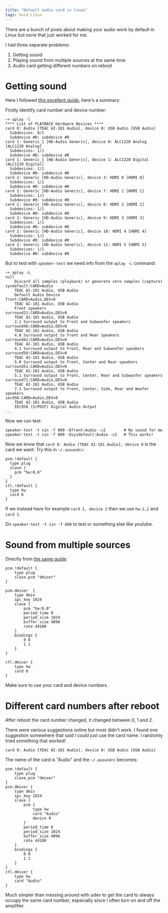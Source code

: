 ```yaml
---
title: "Default audio card in linux"
tags: Void Linux
---
```


There are a bunch of posts about making your audio work by default in Linux but none that just worked for me.

I had three separate problems:

1. Getting sound
2. Playing sound from multiple sources at the same time
3. Audio card getting different numbers on reboot

# Getting sound

Here I followed [this excellent guide][guide], here's a summary:

Firstly identify card number and device number:

```
~> aplay -l
**** List of PLAYBACK Hardware Devices ****
card 0: Audio [TEAC AI-101 Audio], device 0: USB Audio [USB Audio]
  Subdevices: 0/1
  Subdevice #0: subdevice #0
card 1: Generic_1 [HD-Audio Generic], device 0: ALC1220 Analog [ALC1220 Analog]
  Subdevices: 1/1
  Subdevice #0: subdevice #0
card 1: Generic_1 [HD-Audio Generic], device 1: ALC1220 Digital [ALC1220 Digital]
  Subdevices: 1/1
  Subdevice #0: subdevice #0
card 2: Generic [HD-Audio Generic], device 3: HDMI 0 [HDMI 0]
  Subdevices: 1/1
  Subdevice #0: subdevice #0
card 2: Generic [HD-Audio Generic], device 7: HDMI 1 [HDMI 1]
  Subdevices: 1/1
  Subdevice #0: subdevice #0
card 2: Generic [HD-Audio Generic], device 8: HDMI 2 [HDMI 2]
  Subdevices: 1/1
  Subdevice #0: subdevice #0
card 2: Generic [HD-Audio Generic], device 9: HDMI 3 [HDMI 3]
  Subdevices: 1/1
  Subdevice #0: subdevice #0
card 2: Generic [HD-Audio Generic], device 10: HDMI 4 [HDMI 4]
  Subdevices: 1/1
  Subdevice #0: subdevice #0
card 2: Generic [HD-Audio Generic], device 11: HDMI 5 [HDMI 5]
  Subdevices: 1/1
  Subdevice #0: subdevice #0
```

But to test with `speaker-test` we need info from the `aplay -L` command:

```
~> aplay -L
null
    Discard all samples (playback) or generate zero samples (capture)
sysdefault:CARD=Audio
    TEAC AI-101 Audio, USB Audio
    Default Audio Device
front:CARD=Audio,DEV=0
    TEAC AI-101 Audio, USB Audio
    Front speakers
surround21:CARD=Audio,DEV=0
    TEAC AI-101 Audio, USB Audio
    2.1 Surround output to Front and Subwoofer speakers
surround40:CARD=Audio,DEV=0
    TEAC AI-101 Audio, USB Audio
    4.0 Surround output to Front and Rear speakers
surround41:CARD=Audio,DEV=0
    TEAC AI-101 Audio, USB Audio
    4.1 Surround output to Front, Rear and Subwoofer speakers
surround50:CARD=Audio,DEV=0
    TEAC AI-101 Audio, USB Audio
    5.0 Surround output to Front, Center and Rear speakers
surround51:CARD=Audio,DEV=0
    TEAC AI-101 Audio, USB Audio
    5.1 Surround output to Front, Center, Rear and Subwoofer speakers
surround71:CARD=Audio,DEV=0
    TEAC AI-101 Audio, USB Audio
    7.1 Surround output to Front, Center, Side, Rear and Woofer speakers
iec958:CARD=Audio,DEV=0
    TEAC AI-101 Audio, USB Audio
    IEC958 (S/PDIF) Digital Audio Output
...
```

Now we can test:

```{.bash}
speaker-test -t sin -f 800 -Dfront:Audio -c2        # No sound for me
speaker-test -t sin -f 800 -Dsysdefault:Audio -c2   # This works!
```

Now we know that `card 0: Audio [TEAC AI-101 Audio], device 0` is the card we want. Try this in `~/.asoundrc`:

```
pcm.!default {
  type plug
  slave {
    pcm "hw:0,0"
  }
}
ctl.!default {
  type hw
  card 0
}
```

If we instead have for example `card 1, device 2` then we use `hw:1,2` and `card 1`.

Do `speaker-test -t sin -f 800` to test or something else like youtube.


# Sound from multiple sources

Directly from [the same guide][guide]:

[guide]: http://www.troubleshooters.com/linux/void/voidtips.htm#audio

```
pcm.!default {
    type plug
    slave.pcm "dmixer"
}

pcm.dmixer  {
    type dmix
    ipc_key 1024
    slave {
        pcm "hw:0,0"
        period_time 0
        period_size 1024
        buffer_size 4096
        rate 44100
    }
    bindings {
        0 0
        1 1
    }
}

ctl.dmixer {
    type hw
    card 0
}
```

Make sure to use your card and device numbers.


# Different card numbers after reboot

After reboot the card number changed, it changed between 0, 1 and 2.

There were various suggestions online but most didn't work. I found one suggestion somewhere that said I could just use the card name. I randomly tried something that worked!

```
card 0: Audio [TEAC AI-101 Audio], device 0: USB Audio [USB Audio]
```

The name of the card is "Audio" and the `~/.asoundrc` becomes:

```
pcm.!default {
    type plug
    slave.pcm "dmixer"
}
pcm.dmixer {
    type dmix
    ipc_key 1024
    slave {
        pcm {
            type hw
            card "Audio"
            device 0
        }
        period_time 0
        period_size 1024
        buffer_size 4096
        rate 44100
    }
    bindings {
        0 0
        1 1
    }
}
ctl.dmixer {
    type hw
    card "Audio"
}
```

Much simpler than messing around with udev to get the card to always occupy the same card number, especially since I often turn on and off the amplifier.

